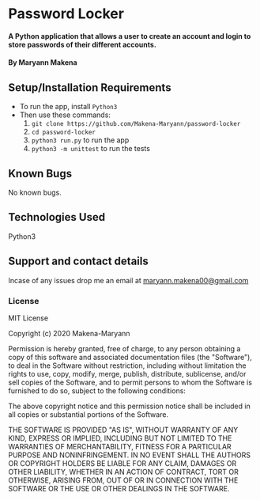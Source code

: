 # Password Locker

#### A Python application that allows a user to create an account and login to store passwords of their different accounts.

#### By **Maryann Makena**

## Setup/Installation Requirements

- To run the app, install `Python3`
- Then use these commands:
     1. `git clone https://github.com/Makena-Maryann/password-locker`
     2. `cd password-locker`
     3. `python3 run.py` to run the app
     4. `python3 -m unittest` to run the tests

       
## Known Bugs

No known bugs.

## Technologies Used

Python3

## Support and contact details

Incase of any issues drop me an email at maryann.makena00@gmail.com

### License

MIT License

Copyright (c) 2020 Makena-Maryann

Permission is hereby granted, free of charge, to any person obtaining a copy of this software and associated documentation files (the "Software"), to deal in the Software without restriction, including without limitation the rights to use, copy, modify, merge, publish, distribute, sublicense, and/or sell copies of the Software, and to permit persons to whom the Software is furnished to do so, subject to the following conditions:

The above copyright notice and this permission notice shall be included in all copies or substantial portions of the Software.

THE SOFTWARE IS PROVIDED "AS IS", WITHOUT WARRANTY OF ANY KIND, EXPRESS OR IMPLIED, INCLUDING BUT NOT LIMITED TO THE WARRANTIES OF MERCHANTABILITY, FITNESS FOR A PARTICULAR PURPOSE AND NONINFRINGEMENT. IN NO EVENT SHALL THE AUTHORS OR COPYRIGHT HOLDERS BE LIABLE FOR ANY CLAIM, DAMAGES OR OTHER LIABILITY, WHETHER IN AN ACTION OF CONTRACT, TORT OR OTHERWISE, ARISING FROM, OUT OF OR IN CONNECTION WITH THE SOFTWARE OR THE USE OR OTHER DEALINGS IN THE SOFTWARE.

